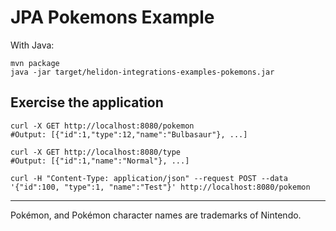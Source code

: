 # JPA Pokemons Example

With Java:
```shell
mvn package
java -jar target/helidon-integrations-examples-pokemons.jar
```

## Exercise the application

```shell
curl -X GET http://localhost:8080/pokemon
#Output: [{"id":1,"type":12,"name":"Bulbasaur"}, ...]
```
```shell
curl -X GET http://localhost:8080/type
#Output: [{"id":1,"name":"Normal"}, ...]
```
```shell
curl -H "Content-Type: application/json" --request POST --data '{"id":100, "type":1, "name":"Test"}' http://localhost:8080/pokemon
```

---

Pokémon, and Pokémon character names are trademarks of Nintendo.
